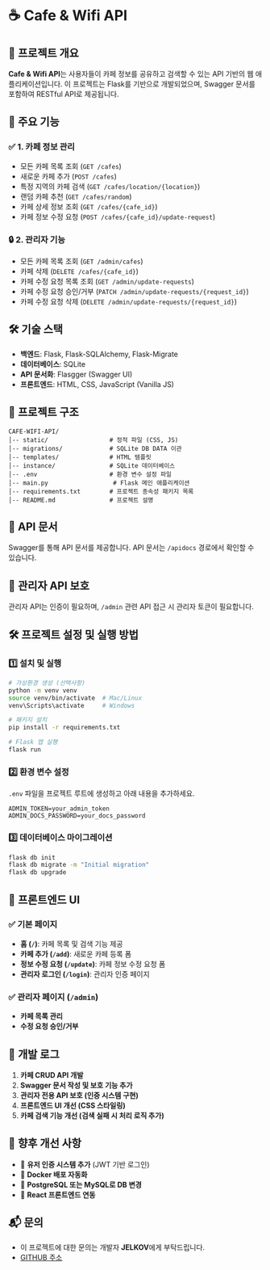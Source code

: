 # ☕ Cafe & Wifi API

## 📌 프로젝트 개요
**Cafe & Wifi API**는 사용자들이 카페 정보를 공유하고 검색할 수 있는 API 기반의 웹 애플리케이션입니다.
이 프로젝트는 Flask를 기반으로 개발되었으며, Swagger 문서를 포함하여 RESTful API로 제공됩니다.

## 🚀 주요 기능
### ✅ 1. 카페 정보 관리
- 모든 카페 목록 조회 (`GET /cafes`)
- 새로운 카페 추가 (`POST /cafes`)
- 특정 지역의 카페 검색 (`GET /cafes/location/{location}`)
- 랜덤 카페 추천 (`GET /cafes/random`)
- 카페 상세 정보 조회 (`GET /cafes/{cafe_id}`)
- 카페 정보 수정 요청 (`POST /cafes/{cafe_id}/update-request`)

### 🔒 2. 관리자 기능
- 모든 카페 목록 조회 (`GET /admin/cafes`)
- 카페 삭제 (`DELETE /cafes/{cafe_id}`)
- 카페 수정 요청 목록 조회 (`GET /admin/update-requests`)
- 카페 수정 요청 승인/거부 (`PATCH /admin/update-requests/{request_id}`)
- 카페 수정 요청 삭제 (`DELETE /admin/update-requests/{request_id}`)

## 🛠 기술 스택
- **백엔드**: Flask, Flask-SQLAlchemy, Flask-Migrate
- **데이터베이스**: SQLite
- **API 문서화**: Flasgger (Swagger UI)
- **프론트엔드**: HTML, CSS, JavaScript (Vanilla JS)


## 📂 프로젝트 구조
```
CAFE-WIFI-API/
│-- static/                 # 정적 파일 (CSS, JS)
│-- migrations/             # SQLite DB DATA 이관
│-- templates/              # HTML 템플릿
│-- instance/               # SQLite 데이터베이스
│-- .env                    # 환경 변수 설정 파일
│-- main.py                  # Flask 메인 애플리케이션
│-- requirements.txt        # 프로젝트 종속성 패키지 목록
│-- README.md               # 프로젝트 설명
```

## 📖 API 문서
Swagger를 통해 API 문서를 제공합니다. API 문서는 `/apidocs` 경로에서 확인할 수 있습니다.

## 🔐 관리자 API 보호
관리자 API는 인증이 필요하며, `/admin` 관련 API 접근 시 관리자 토큰이 필요합니다.

## 🛠 프로젝트 설정 및 실행 방법
### 1️⃣ 설치 및 실행
```bash
# 가상환경 생성 (선택사항)
python -m venv venv
source venv/bin/activate  # Mac/Linux
venv\Scripts\activate     # Windows

# 패키지 설치
pip install -r requirements.txt

# Flask 앱 실행
flask run
```

### 2️⃣ 환경 변수 설정
`.env` 파일을 프로젝트 루트에 생성하고 아래 내용을 추가하세요.
```env
ADMIN_TOKEN=your_admin_token
ADMIN_DOCS_PASSWORD=your_docs_password
```

### 3️⃣ 데이터베이스 마이그레이션
```bash
flask db init
flask db migrate -m "Initial migration"
flask db upgrade
```

## 🎨 프론트엔드 UI
### ✅ 기본 페이지
- **홈 (`/`)**: 카페 목록 및 검색 기능 제공
- **카페 추가 (`/add`)**: 새로운 카페 등록 폼
- **정보 수정 요청 (`/update`)**: 카페 정보 수정 요청 폼
- **관리자 로그인 (`/login`)**: 관리자 인증 페이지

### ✅ 관리자 페이지 (`/admin`)
- **카페 목록 관리**
- **수정 요청 승인/거부**

## 📝 개발 로그
1. **카페 CRUD API 개발**
2. **Swagger 문서 작성 및 보호 기능 추가**
3. **관리자 전용 API 보호 (인증 시스템 구현)**
4. **프론트엔드 UI 개선 (CSS 스타일링)**
5. **카페 검색 기능 개선 (검색 실패 시 처리 로직 추가)**

## 🎯 향후 개선 사항
- 📌 **유저 인증 시스템 추가** (JWT 기반 로그인)
- 📌 **Docker 배포 자동화**
- 📌 **PostgreSQL 또는 MySQL로 DB 변경**
- 📌 **React 프론트엔드 연동**

## 📬 문의
- 이 프로젝트에 대한 문의는 개발자 **JELKOV**에게 부탁드립니다.
- [GITHUB 주소](https://github.com/JELKOV?tab=repositories)

